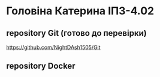 # Головіна Катерина ІПЗ-4.02


<h2>repository Git (готово до перевірки)</h2> 

https://github.com/NightDAsh1505/Git




<h2>repository Docker</h2> 
